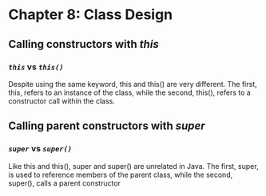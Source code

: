 # Chapter 8: Class Design

## Calling constructors with *this*

### ***`this`*** vs ***`this()`***

Despite using the same keyword, this and this() are very different. The first, this, refers to an instance of the class, while the second, this(), refers to a constructor call within the class.

## Calling parent constructors with *super*

### ***`super`*** vs ***`super()`***

Like this and this(), super and super() are unrelated in Java. The first, super, is used to reference members of the parent class, while the second, super(), calls a parent constructor
